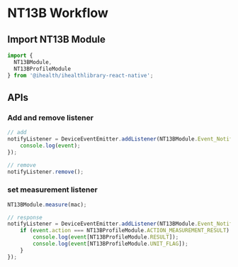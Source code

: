 # NT13B Workflow

## Import NT13B Module

```js
import {
  NT13BModule,
  NT13BProfileModule
} from '@ihealth/ihealthlibrary-react-native';
```

## APIs

### Add and remove listener

```js
// add
notifyListener = DeviceEventEmitter.addListener(NT13BModule.Event_Notify,  (event) => {
    console.log(event);
});

// remove
notifyListener.remove();
```

### set measurement listener

```js
NT13BModule.measure(mac);

// response
notifyListener = DeviceEventEmitter.addListener(NT13BModule.Event_Notify,  (event) => {
    if (event.action === NT13BProfileModule.ACTION_MEASUREMENT_RESULT) {
        console.log(event[NT13BProfileModule.RESULT]);
        console.log(event[NT13BProfileModule.UNIT_FLAG]);
    } 
});
```